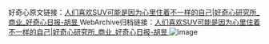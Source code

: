 好奇心原文链接：[人们喜欢SUV可能是因为心里住着不一样的自己|好奇心研究所_商业_好奇心日报-胡昱 ](https://www.qdaily.com/articles/10882.html)
WebArchive归档链接：[人们喜欢SUV可能是因为心里住着不一样的自己|好奇心研究所_商业_好奇心日报-胡昱 ](http://web.archive.org/web/20190623163324/https://www.qdaily.com/articles/10882.html)
![image](http://ww3.sinaimg.cn/large/007d5XDply1g3wcckl3jdj30u03fp4qp)